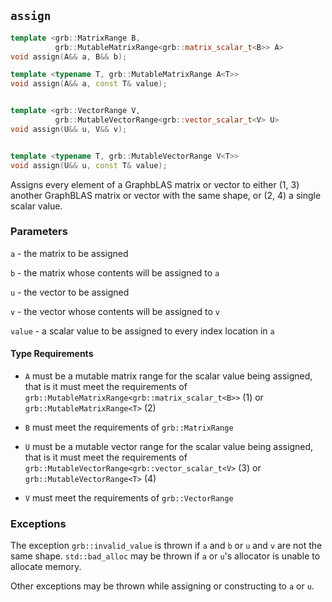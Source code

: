 ## `assign`

```cpp
template <grb::MatrixRange B,
          grb::MutableMatrixRange<grb::matrix_scalar_t<B>> A>
void assign(A&& a, B&& b);                                                   (1)

template <typename T, grb::MutableMatrixRange A<T>>
void assign(A&& a, const T& value);                                          (2)


template <grb::VectorRange V,
          grb::MutableVectorRange<grb::vector_scalar_t<V> U>
void assign(U&& u, V&& v);                                                   (3)


template <typename T, grb::MutableVectorRange V<T>>
void assign(U&& u, const T& value);                                          (4)
```

Assigns every element of a GraphbLAS matrix or vector to either (1, 3) another GraphBLAS matrix or vector with the same shape, or (2, 4) a single scalar value.

### Parameters

`a` - the matrix to be assigned

`b` - the matrix whose contents will be assigned to `a`

`u` - the vector to be assigned

`v` - the vector whose contents will be assigned to `v`

`value` - a scalar value to be assigned to every index location in `a`

#### Type Requirements

- `A` must be a mutable matrix range for the scalar value being assigned, that is it must meet the requirements of `grb::MutableMatrixRange<grb::matrix_scalar_t<B>>` (1) or `grb::MutableMatrixRange<T>` (2)

- `B` must meet the requirements of `grb::MatrixRange`

- `U` must be a mutable vector range for the scalar value being assigned, that is it must meet the requirements of `grb::MutableVectorRange<grb::vector_scalar_t<V>` (3) or `grb::MutableVectorRange<T>` (4)

- `V` must meet the requirements of `grb::VectorRange`

### Exceptions
The exception `grb::invalid_value` is thrown if `a` and `b` or `u` and `v` are not the same shape.
`std::bad_alloc` may be thrown if `a` or `u`'s allocator is unable to allocate memory.

Other exceptions may be thrown while assigning or constructing to `a` or `u`.
